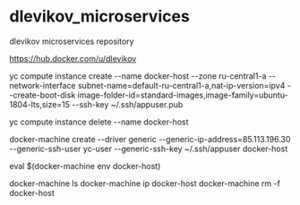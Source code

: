 # dlevikov_microservices
dlevikov microservices repository

https://hub.docker.com/u/dlevikov

yc compute instance create --name docker-host --zone ru-central1-a --network-interface subnet-name=default-ru-central1-a,nat-ip-version=ipv4 --create-boot-disk image-folder-id=standard-images,image-family=ubuntu-1804-lts,size=15 --ssh-key ~/.ssh/appuser.pub

yc compute instance delete --name docker-host

docker-machine create --driver generic --generic-ip-address=85.113.196.30 --generic-ssh-user yc-user --generic-ssh-key ~/.ssh/appuser docker-host

eval $(docker-machine env docker-host)

docker-machine ls
docker-machine ip docker-host
docker-machine rm -f docker-host